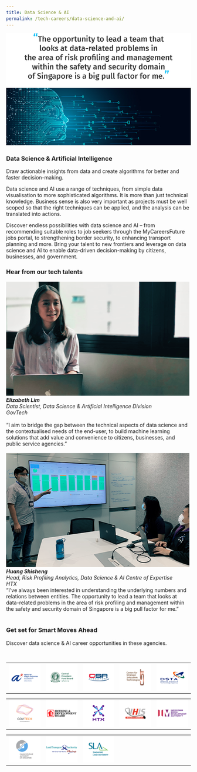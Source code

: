 ```yaml
---
title: Data Science & AI
permalink: /tech-careers/data-science-and-ai/
---
```

![](/images/hero-data-science-ai.jpg)

### **Data Science & Artificial Intelligence**

Draw actionable insights from data and create algorithms for better and faster decision-making. 

Data science and AI use a range of techniques, from simple data visualisation to more sophisticated algorithms. It is more than just technical knowledge. Business sense is also very important as projects must be well scoped so that the right techniques can be applied, and the analysis can be translated into actions. 

Discover endless possibilities with data science and AI – from recommending suitable roles to job seekers through the MyCareersFuture jobs portal, to strengthening border security, to enhancing transport planning and more. Bring your talent to new frontiers and leverage on data science and AI to enable data-driven decision-making by citizens, businesses, and government.

### **Hear from our tech talents**

<div class="row-testimonial">
<div class="column-testimonial">
<img src="/images/elizabeth-lim.png" alt="Elizabeth Lim" title="Tech Talent" /><br><em><strong>Elizabeth Lim</strong><br>Data Scientist, Data Science & Artificial Intelligence Division<br>  GovTech</em><br><br>
“I aim to bridge the gap between the technical aspects of data science and the contextualised needs of the end-user, to build machine learning solutions that add value and convenience to citizens, businesses, and public service agencies.”<br><br></div>
	
<div class="column-testimonial">
<img src="/images/huang-shisheng.png" alt="Huang Shisheng" title="Tech Talent" /><br><em><strong>Huang Shisheng </strong><br>Head, Risk Profiling Analytics, Data Science & AI Centre of Expertise <br>HTX</em><br>
“I've always been interested in understanding the underlying numbers and relations between entities. The opportunity to lead a team that looks at data-related problems in the area of risk profiling and management within the safety and security domain of Singapore is a big pull factor for me.”<br><br></div>
<div class="column-testimonial"></div>
</div>

### **Get set for Smart Moves Ahead**
Discover data science & AI career opportunities in these agencies.

<table width="500px">
<tbody><br>
      <td width="100px"><a href="https://careers.a-star.edu.sg/" target="new"><img src="/images/logo-astar.png" alt="ASTAR" title="ASTAR"/></a></td>
      <td width="100px"><a href="https://www.cpf.gov.sg/members/careers" target="new"><img src="/images/logo-cpf.png" alt="CPFB" title="CPFB"/></a></td>
      <td width="100px"><a href="https://www.csa.gov.sg/careers/overview" target="new"><img src="/images/logo-csa.png" alt="A-Star" title="A-Star"/></a></td>
      <td width="100px"><a href="https://www.csit.gov.sg/" target="new"><img src="/images/logo-csit.png" alt="CSIT" title="CSIT"/></a></td>
      <td width="100px"><a href="https://careers.pageuppeople.com/845/cw/en/listing/" target="new"><img src="/images/logo-dsta.png" alt="DSTA" title="DSTA"/></a></td>
</tbody>
</table>

<table width="500px">
<tbody>
      <td width="100px"><a href="https://go.gov.sg/GovTechCareers" target="new"><img src="/images/logo-govtech.png" alt="A-Star" title="A-Star"/></a></td>
      <td width="100px"><a href="https://www.hdb.gov.sg/cs/infoweb/about-us/careers/career-opportunities" target="new"><img src="/images/logo-hdb.png" alt="HDB" title="HDB"/></a></td>
      <td width="100px"><a href="https://www.htx.gov.sg/join-us/careers" target="new"><img src="/images/logo-htx.png" alt="HTX" title="HTX"/></a></td>
      <td width="100px"><a href="https://www.ihis.com.sg/careers" target="new"><img src="/images/logo-ihis.png" alt="iHIS" title="iHIS"/></a></td>
      <td width="100px"><a href="https://www.imda.gov.sg/Who-We-Are/careers" target="new"><img src="/images/logo-imda.png" alt="IMDA" title="IMDA"/></a></td> 
</tbody>
</table>

<table width="500px">
<tbody>
      <td width="100px"><a href="https://www.iras.gov.sg/irashome/Careers/" target="new"><img src="/images/logo-iras.png" alt="IRAS" title="IRAS"/></a></td>
      <td width="100px"><a href="https://careers.pageuppeople.com/688/cwlive/en/listing/" target="new"><img src="/images/logo-lta.png" alt="LTA" title="LTA"/></a></td>  
      <td width="100px"><a href="https://careers.pageuppeople.com/688/cwlive/en/filter/?=&search-keyword=&brand=singapore%20land%20authority&job-mail-subscribe-privacy=agree" target="new"><img src="/images/logo-sla.png" alt="SLA" title="SLA"/></a></td>
      <td width="100px"><img src="/images/hidden.gif"></td>
	    <td width="100px"><img src="/images/hidden.gif"></td>
</tbody>
</table>